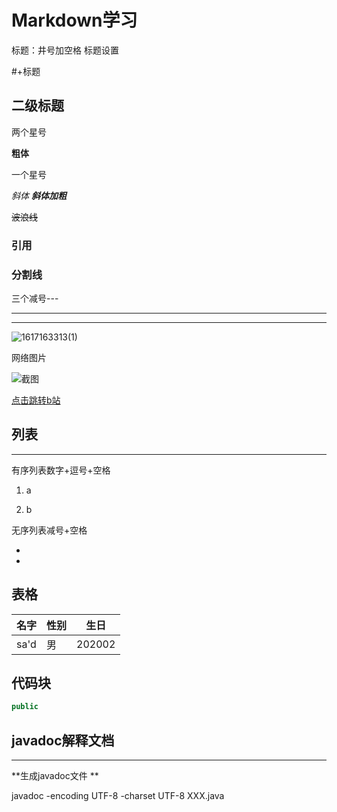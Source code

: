 # Markdown学习

标题：井号加空格 标题设置

#+标题

## 二级标题

两个星号

**粗体**

一个星号

*斜体*
***斜体加粗***

~~波浪线~~



### 引用

### 分割线

三个减号---

---

***



![1617163313(1)](C:\Users\tao\Pictures\Screenshots\1617163313(1).jpg)

网络图片

![截图](https://gimg2.baidu.com/image_search/src=http%3A%2F%2Fbpic.588ku.com%2Felement_origin_min_pic%2F16%2F10%2F29%2F2ac8e99273bc079e40a8dc079ca11b1f.jpg&refer=http%3A%2F%2Fbpic.588ku.com&app=2002&size=f9999,10000&q=a80&n=0&g=0n&fmt=jpeg?sec=1628682624&t=335b373c844e63a5af6784908b2a79b4)

[点击跳转b站](https://www.bilibili.com/video/BV12J41137hu?p=6&spm_id_from=pageDriver)

## 列表

---

有序列表数字+逗号+空格

1. a

2. b

无序列表减号+空格

-  

- 

## 表格

| 名字 | 性别 | 生日   |
| :--- | ---- | ------ |
| sa'd | 男   | 202002 |

## 代码块

```java
public 
```



## javadoc解释文档 

---



**生成javadoc文件  **

javadoc -encoding UTF-8 -charset UTF-8 XXX.java  

